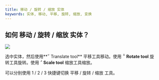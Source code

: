 ```yaml
---
title: 移动 / 旋转 / 缩放 实体
keywords: 实体, 移动, 平移, 旋转, 缩放, 变换
---
```


## 如何 移动 / 旋转 / 缩放 实体？

<img src="https://s3-eu-west-1.amazonaws.com/static.playcanvas.com/instructions/transform.gif"/>

选中实体，然后使用**<span class="font-icon">&#57617;</span> Translate tool** 平移工具移动。使用 **<span class="font-icon">&#57619;</span> Rotate tool** 旋转工具旋转。使用 **<span class="font-icon">&#57618;</span> Scale tool** 缩放工具缩放。

可以分别使用 1 / 2 / 3 快捷键切换 平移 / 旋转 / 缩放 工具。 

